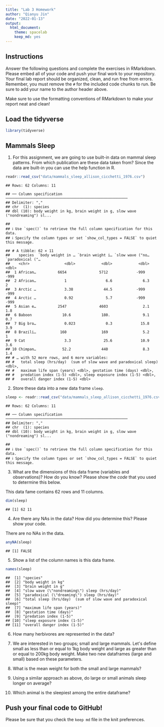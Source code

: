 ```yaml
---
title: "Lab 3 Homework"
author: "Qianyu Jin"
date: "2022-01-13"
output:
  html_document: 
    theme: spacelab
    keep_md: yes
---
```


## Instructions
Answer the following questions and complete the exercises in RMarkdown. Please embed all of your code and push your final work to your repository. Your final lab report should be organized, clean, and run free from errors. Remember, you must remove the `#` for the included code chunks to run. Be sure to add your name to the author header above.  

Make sure to use the formatting conventions of RMarkdown to make your report neat and clean!  

## Load the tidyverse

```r
library(tidyverse)
```

## Mammals Sleep
1. For this assignment, we are going to use built-in data on mammal sleep patterns. From which publication are these data taken from? Since the data are built-in you can use the help function in R.

```r
readr::read_csv("data/mammals_sleep_allison_cicchetti_1976.csv")
```

```
## Rows: 62 Columns: 11
```

```
## ── Column specification ────────────────────────────────────────────────────────
## Delimiter: ","
## chr  (1): species
## dbl (10): body weight in kg, brain weight in g, slow wave ("nondreaming") sl...
```

```
## 
## ℹ Use `spec()` to retrieve the full column specification for this data.
## ℹ Specify the column types or set `show_col_types = FALSE` to quiet this message.
```

```
## # A tibble: 62 × 11
##    species  `body weight in … `brain weight i… `slow wave ("no… `paradoxical ("…
##    <chr>                <dbl>            <dbl>            <dbl>            <dbl>
##  1 African…          6654               5712             -999             -999  
##  2 African…             1                  6.6              6.3              2  
##  3 Arctic …             3.38              44.5           -999             -999  
##  4 Arctic …             0.92               5.7           -999             -999  
##  5 Asian e…          2547               4603                2.1              1.8
##  6 Baboon              10.6              180.               9.1              0.7
##  7 Big bro…             0.023              0.3             15.8              3.9
##  8 Brazili…           160                169                5.2              1  
##  9 Cat                  3.3               25.6             10.9              3.6
## 10 Chimpan…            52.2              440                8.3              1.4
## # … with 52 more rows, and 6 more variables:
## #   total sleep (hrs/day)  (sum of slow wave and paradoxical sleep) <dbl>,
## #   maximum life span (years) <dbl>, gestation time (days) <dbl>,
## #   predation index (1-5) <dbl>, sleep exposure index (1-5) <dbl>,
## #   overall danger index (1-5) <dbl>
```

2. Store these data into a new data frame `sleep`.

```r
sleep <- readr::read_csv("data/mammals_sleep_allison_cicchetti_1976.csv")
```

```
## Rows: 62 Columns: 11
```

```
## ── Column specification ────────────────────────────────────────────────────────
## Delimiter: ","
## chr  (1): species
## dbl (10): body weight in kg, brain weight in g, slow wave ("nondreaming") sl...
```

```
## 
## ℹ Use `spec()` to retrieve the full column specification for this data.
## ℹ Specify the column types or set `show_col_types = FALSE` to quiet this message.
```

3. What are the dimensions of this data frame (variables and observations)? How do you know? Please show the *code* that you used to determine this below.  

This data fame contains 62 rows and 11 columns.

```r
dim(sleep)
```

```
## [1] 62 11
```

4. Are there any NAs in the data? How did you determine this? Please show your code. 

There are no NAs in the data.

```r
anyNA(sleep)
```

```
## [1] FALSE
```

5. Show a list of the column names is this data frame.

```r
names(sleep)
```

```
##  [1] "species"                                                        
##  [2] "body weight in kg"                                              
##  [3] "brain weight in g"                                              
##  [4] "slow wave (\"nondreaming\") sleep (hrs/day)"                    
##  [5] "paradoxical (\"dreaming\") sleep (hrs/day)"                     
##  [6] "total sleep (hrs/day)  (sum of slow wave and paradoxical sleep)"
##  [7] "maximum life span (years)"                                      
##  [8] "gestation time (days)"                                          
##  [9] "predation index (1-5)"                                          
## [10] "sleep exposure index (1-5)"                                     
## [11] "overall danger index (1-5)"
```

6. How many herbivores are represented in the data?  


7. We are interested in two groups; small and large mammals. Let's define small as less than or equal to 1kg body weight and large as greater than or equal to 200kg body weight. Make two new dataframes (large and small) based on these parameters.


8. What is the mean weight for both the small and large mammals?




9. Using a similar approach as above, do large or small animals sleep longer on average?  




10. Which animal is the sleepiest among the entire dataframe?




## Push your final code to GitHub!
Please be sure that you check the `keep md` file in the knit preferences.   
